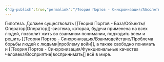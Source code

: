 ```yaml
---
{"dg-publish":true,"permalink":"/Теория Портов - Синхронизация/Абсолютное правило на все личности (WIP)/"}
---
```


Гипотеза.
Должен существовать [[Теория Портов - База/Объекты/Оператор\|Оператор]]-система, которая, будучи применена на всех людей, позволит жить во взаимном понимании, подходить всем и решить [[Теория Портов - Синхронизация/Взаимодействие/Проблема борьбы людей с людьми\|проблему войн]], а также свободно понимать и [[Теория Портов - Синхронизация/Функциональные качества человека/Восприятие\|воспринимать]] всё в мире.